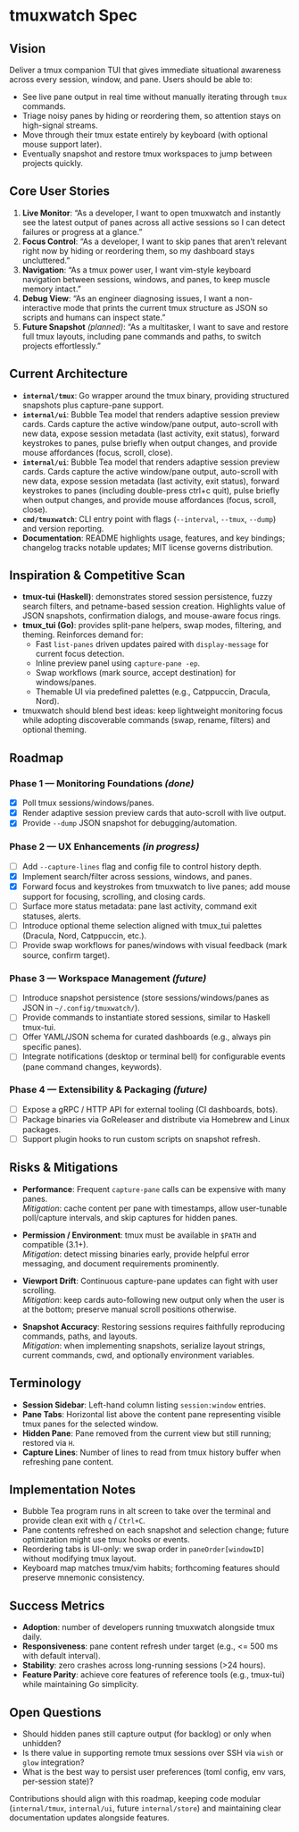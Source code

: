 # tmuxwatch Spec

## Vision

Deliver a tmux companion TUI that gives immediate situational awareness across every session, window, and pane. Users should be able to:

- See live pane output in real time without manually iterating through `tmux` commands.
- Triage noisy panes by hiding or reordering them, so attention stays on high-signal streams.
- Move through their tmux estate entirely by keyboard (with optional mouse support later).
- Eventually snapshot and restore tmux workspaces to jump between projects quickly.

## Core User Stories

1. **Live Monitor**: “As a developer, I want to open tmuxwatch and instantly see the latest output of panes across all active sessions so I can detect failures or progress at a glance.”
2. **Focus Control**: “As a developer, I want to skip panes that aren’t relevant right now by hiding or reordering them, so my dashboard stays uncluttered.”
3. **Navigation**: “As a tmux power user, I want vim-style keyboard navigation between sessions, windows, and panes, to keep muscle memory intact.”
4. **Debug View**: “As an engineer diagnosing issues, I want a non-interactive mode that prints the current tmux structure as JSON so scripts and humans can inspect state.”
5. **Future Snapshot** *(planned)*: “As a multitasker, I want to save and restore full tmux layouts, including pane commands and paths, to switch projects effortlessly.”

## Current Architecture

- **`internal/tmux`**: Go wrapper around the tmux binary, providing structured snapshots plus capture-pane support.
- **`internal/ui`**: Bubble Tea model that renders adaptive session preview cards. Cards capture the active window/pane output, auto-scroll with new data, expose session metadata (last activity, exit status), forward keystrokes to panes, pulse briefly when output changes, and provide mouse affordances (focus, scroll, close).
 - **`internal/ui`**: Bubble Tea model that renders adaptive session preview cards. Cards capture the active window/pane output, auto-scroll with new data, expose session metadata (last activity, exit status), forward keystrokes to panes (including double-press ctrl+c quit), pulse briefly when output changes, and provide mouse affordances (focus, scroll, close).
- **`cmd/tmuxwatch`**: CLI entry point with flags (`--interval`, `--tmux`, `--dump`) and version reporting.
- **Documentation**: README highlights usage, features, and key bindings; changelog tracks notable updates; MIT license governs distribution.

## Inspiration & Competitive Scan

- **tmux-tui (Haskell)**: demonstrates stored session persistence, fuzzy search filters, and petname-based session creation. Highlights value of JSON snapshots, confirmation dialogs, and mouse-aware focus rings.
- **tmux_tui (Go)**: provides split-pane helpers, swap modes, filtering, and theming. Reinforces demand for:
  - Fast `list-panes` driven updates paired with `display-message` for current focus detection.
  - Inline preview panel using `capture-pane -ep`.
  - Swap workflows (mark source, accept destination) for windows/panes.
  - Themable UI via predefined palettes (e.g., Catppuccin, Dracula, Nord).
- tmuxwatch should blend best ideas: keep lightweight monitoring focus while adopting discoverable commands (swap, rename, filters) and optional theming.

## Roadmap

### Phase 1 — Monitoring Foundations *(done)*
- [x] Poll tmux sessions/windows/panes.
- [x] Render adaptive session preview cards that auto-scroll with live output.
- [x] Provide `--dump` JSON snapshot for debugging/automation.

### Phase 2 — UX Enhancements *(in progress)*
- [ ] Add `--capture-lines` flag and config file to control history depth.
- [x] Implement search/filter across sessions, windows, and panes.
- [x] Forward focus and keystrokes from tmuxwatch to live panes; add mouse support for focusing, scrolling, and closing cards.
- [ ] Surface more status metadata: pane last activity, command exit statuses, alerts.
- [ ] Introduce optional theme selection aligned with tmux_tui palettes (Dracula, Nord, Catppuccin, etc.).
- [ ] Provide swap workflows for panes/windows with visual feedback (mark source, confirm target).

### Phase 3 — Workspace Management *(future)*
- [ ] Introduce snapshot persistence (store sessions/windows/panes as JSON in `~/.config/tmuxwatch/`).
- [ ] Provide commands to instantiate stored sessions, similar to Haskell tmux-tui.
- [ ] Offer YAML/JSON schema for curated dashboards (e.g., always pin specific panes).
- [ ] Integrate notifications (desktop or terminal bell) for configurable events (pane command changes, keywords).

### Phase 4 — Extensibility & Packaging *(future)*
- [ ] Expose a gRPC / HTTP API for external tooling (CI dashboards, bots).
- [ ] Package binaries via GoReleaser and distribute via Homebrew and Linux packages.
- [ ] Support plugin hooks to run custom scripts on snapshot refresh.

## Risks & Mitigations

- **Performance**: Frequent `capture-pane` calls can be expensive with many panes.  
  *Mitigation*: cache content per pane with timestamps, allow user-tunable poll/capture intervals, and skip captures for hidden panes.

- **Permission / Environment**: tmux must be available in `$PATH` and compatible (3.1+).  
  *Mitigation*: detect missing binaries early, provide helpful error messaging, and document requirements prominently.

- **Viewport Drift**: Continuous capture-pane updates can fight with user scrolling.  
  *Mitigation*: keep cards auto-following new output only when the user is at the bottom; preserve manual scroll positions otherwise.

- **Snapshot Accuracy**: Restoring sessions requires faithfully reproducing commands, paths, and layouts.  
  *Mitigation*: when implementing snapshots, serialize layout strings, current commands, cwd, and optionally environment variables.

## Terminology

- **Session Sidebar**: Left-hand column listing `session:window` entries.
- **Pane Tabs**: Horizontal list above the content pane representing visible tmux panes for the selected window.
- **Hidden Pane**: Pane removed from the current view but still running; restored via `H`.
- **Capture Lines**: Number of lines to read from tmux history buffer when refreshing pane content.

## Implementation Notes

- Bubble Tea program runs in alt screen to take over the terminal and provide clean exit with `q` / `Ctrl+C`.
- Pane contents refreshed on each snapshot and selection change; future optimization might use tmux hooks or events.
- Reordering tabs is UI-only: we swap order in `paneOrder[windowID]` without modifying tmux layout.
- Keyboard map matches tmux/vim habits; forthcoming features should preserve mnemonic consistency.

## Success Metrics

- **Adoption**: number of developers running tmuxwatch alongside tmux daily.
- **Responsiveness**: pane content refresh under target (e.g., <= 500 ms with default interval).
- **Stability**: zero crashes across long-running sessions (>24 hours).
- **Feature Parity**: achieve core features of reference tools (e.g., tmux-tui) while maintaining Go simplicity.

## Open Questions

- Should hidden panes still capture output (for backlog) or only when unhidden?  
- Is there value in supporting remote tmux sessions over SSH via `wish` or `glow` integration?  
- What is the best way to persist user preferences (toml config, env vars, per-session state)?

Contributions should align with this roadmap, keeping code modular (`internal/tmux`, `internal/ui`, future `internal/store`) and maintaining clear documentation updates alongside features.

